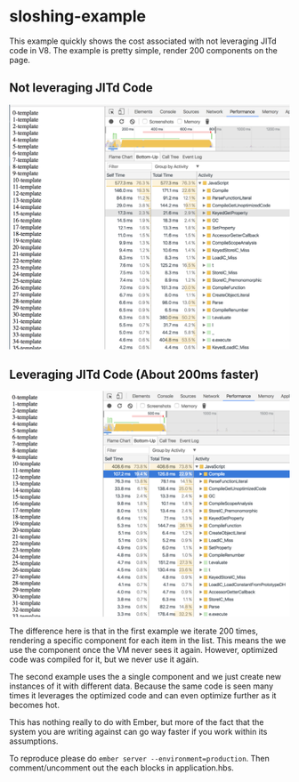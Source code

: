 # sloshing-example

This example quickly shows the cost associated with not leveraging JITd code in V8. The example is pretty simple, render 200 components on the page.

## Not leveraging JITd Code

![Not Sharing Code](./not-sharing.png)

## Leveraging JITd Code (About 200ms faster)

![Sharing Code](./sharing.png)

The difference here is that in the first example we iterate 200 times, rendering a specific component for each item in the list. This means the we use the component once the VM never sees it again. However, optimized code was compiled for it, but we never use it again.

The second example uses the a single component and we just create new instances of it with different data. Because the same code is seen many times it leverages the optimized code and can even optimize further as it becomes hot.

This has nothing really to do with Ember, but more of the fact that the system you are writing against can go way faster if you work within its assumptions.

To reproduce please do `ember server --environment=production`. Then comment/uncomment out the each blocks in application.hbs.
